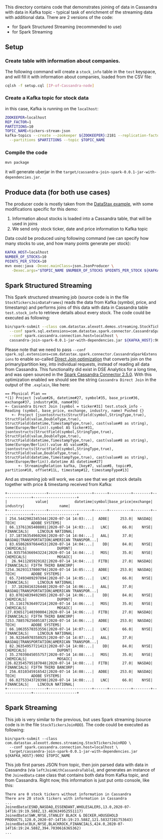 This directory contains code that demonstrates joining of data in Cassandra with data in Kafka topic - typical task of enrichment of the streaming data with additional data.  There are 2 versions of the code:

* for Spark Structured Streaming (recommended to use)
* for Spark Streaming

## Setup

### Create table with information about companies.  

The following command will create a `stock_info` table in the `test` keyspace, and will fill it with information about companies, loaded from the CSV file:

```sh
cqlsh -f setup.cql [IP-of-Cassandra-node]
```

### Create a Kafka topic for stock data 

in this case, Kafka is running on the `localhost`:

```sh
ZOOKEEPER=localhost
REP_FACTOR=1
PARTITIONS=10
TOPIC_NAME=tickers-stream-json
kafka-topics --create --zookeeper ${ZOOKEEPER}:2181 --replication-factor $REP_FACTOR \
  --partitions $PARTITIONS --topic $TOPIC_NAME
```

### Compile the code

```sh
mvn package
```

it will generate uberjar in the `target/cassandra-join-spark-0.0.1-jar-with-dependencies.jar`.


## Produce data (for both use cases)

The producer code is mostly taken from the [DataStax example](https://github.com/DataStax-Examples/kafka-connector-sink-json), with some modifications specific for this demo:

1. Information about stocks is loaded into a Cassandra table, that will be used in joins
1. We send only stock ticker, date and price information to Kafka topic

Data could be produced using following command (we can specify how many stocks to use, and how many points generate per stock):

```sh
KAFKA_HOST=localhost
NUMBER_OF_STOCKS=10
POINTS_PER_STOCK=10
mvn exec:java -Dexec.mainClass=json.JsonProducer \
   -Dexec.args="$TOPIC_NAME $NUMBER_OF_STOCKS $POINTS_PER_STOCK ${KAFKA_HOST}:9092"
```

## Spark Structured Streaming

This Spark structured streaming job (source code is in the file `StockTickersJoinDataFrames`) reads the data from Kafka (symbol, price, and timestamp) and performs joins of this data with data in Cassandra table `test.stock_info` to retrieve details about every stock.  The code could be executed as following:

```sh
bin/spark-submit --class com.datastax.alexott.demos.streaming.StockTickersJoinDataFrames \
  --conf spark.sql.extensions=com.datastax.spark.connector.CassandraSparkExtensions \
  --conf spark.cassandra.connection.host=localhost \
  cassandra-join-spark-0.0.1-jar-with-dependencies.jar ${KAFKA_HOST}:9092 $TOPIC_NAME
```

Please note that we need to pass `--conf spark.sql.extensions=com.datastax.spark.connector.CassandraSparkExtensions` to enable so-called [Direct Join optimization](http://www.russellspitzer.com/2018/05/23/DSEDirectJoin/) that converts join on the primary/partition key, into individual requests, instead of reading all data from Cassandra.  This functionality did exist in DSE Analytics for a long time, and was open sourced in the [Spark Cassandra Connector 2.5.0](https://www.datastax.com/blog/2020/05/advanced-apache-cassandra-analytics-now-open-all).  With this optimization enabled we should see the string `Cassandra Direct Join` in the output of the `.explain`, like here:

```
== Physical Plan ==
*(1) Project [value#26, datetime#27, symbol#35, base_price#36, exchange#37, industry#38, name#39]
+- Cassandra Direct Join [symbol = ticker#31] test.stock_info - Reading (symbol, base_price, exchange, industry, name) Pushed {} 
   +- Project [jsontostructs(StructField(symbol,StringType,true), StructField(value,DoubleType,true), StructField(datetime,TimestampType,true), cast(value#8 as string), Some(Europe/Berlin)).symbol AS ticker#31, jsontostructs(StructField(symbol,StringType,true), StructField(value,DoubleType,true), StructField(datetime,TimestampType,true), cast(value#8 as string), Some(Europe/Berlin)).value AS value#26, jsontostructs(StructField(symbol,StringType,true), StructField(value,DoubleType,true), StructField(datetime,TimestampType,true), cast(value#8 as string), Some(Europe/Berlin)).datetime AS datetime#27]
      +- StreamingRelation kafka, [key#7, value#8, topic#9, partition#10, offset#11L, timestamp#12, timestampType#13]
```

And as streaming job will work, we can see that we get stock details together with price & timestamp received from Kafka:

```
+------------------+--------------------+------+----------+--------+--------------+--------------------+
|             value|            datetime|symbol|base_price|exchange|      industry|                name|
+------------------+--------------------+------+----------+--------+--------------+--------------------+
| 254.5442902345344|2020-07-14 14:03:...|  ADBE|     253.0|  NASDAQ|          TECH|       ADOBE SYSTEMS|
| 66.13761365408801|2020-07-14 14:03:...|   LNC|      66.0|    NYSE|    FINANCIALS|    LINCOLN NATIONAL|
| 37.18736354960266|2020-07-14 14:04:...|   AAL|      37.0|  NASDAQ|TRANSPORTATION|AMERICAN TRANSPOR...|
| 83.65862697664453|2020-07-14 14:04:...|    DD|      84.0|    NYSE|     CHEMICALS|              DUPONT|
|34.935756366943224|2020-07-14 14:04:...|   MOS|      35.0|    NYSE|     CHEMICALS|              MOSAIC|
|  26.9411285929182|2020-07-14 14:04:...|  FITB|      27.0|  NASDAQ|    FINANCIALS| FIFTH THIRD BANCORP|
|254.36293137800794|2020-07-14 14:05:...|  ADBE|     253.0|  NASDAQ|          TECH|       ADOBE SYSTEMS|
| 65.72493409297894|2020-07-14 14:05:...|   LNC|      66.0|    NYSE|    FINANCIALS|    LINCOLN NATIONAL|
|  37.1828416326448|2020-07-14 14:06:...|   AAL|      37.0|  NASDAQ|TRANSPORTATION|AMERICAN TRANSPOR...|
| 83.07024839492905|2020-07-14 14:06:...|    DD|      84.0|    NYSE|     CHEMICALS|              DUPONT|
| 35.11617636497214|2020-07-14 14:06:...|   MOS|      35.0|    NYSE|     CHEMICALS|              MOSAIC|
|27.036517140390004|2020-07-14 14:06:...|  FITB|      27.0|  NASDAQ|    FINANCIALS| FIFTH THIRD BANCORP|
|253.78857625605187|2020-07-14 14:06:...|  ADBE|     253.0|  NASDAQ|          TECH|       ADOBE SYSTEMS|
| 66.10635570353556|2020-07-14 14:07:...|   LNC|      66.0|    NYSE|    FINANCIALS|    LINCOLN NATIONAL|
| 36.92264970358925|2020-07-14 14:07:...|   AAL|      37.0|  NASDAQ|TRANSPORTATION|AMERICAN TRANSPOR...|
| 82.36354957721413|2020-07-14 14:08:...|    DD|      84.0|    NYSE|     CHEMICALS|              DUPONT|
| 35.27039845055757|2020-07-14 14:08:...|   MOS|      35.0|    NYSE|     CHEMICALS|              MOSAIC|
|26.823545795187048|2020-07-14 14:08:...|  FITB|      27.0|  NASDAQ|    FINANCIALS| FIFTH THIRD BANCORP|
| 256.0310345916542|2020-07-14 14:08:...|  ADBE|     253.0|  NASDAQ|          TECH|       ADOBE SYSTEMS|
| 66.02753343728398|2020-07-14 14:08:...|   LNC|      66.0|    NYSE|    FINANCIALS|    LINCOLN NATIONAL|
+------------------+--------------------+------+----------+--------+--------------+--------------------+
```

## Spark Streaming

This job is very similar to the previous, but uses  Spark streaming (source code is in the file `StockTickersJoinRDD`). The code could be executed as following:

```
bin/spark-submit --class com.datastax.alexott.demos.streaming.StockTickersJoinRDD \
  --conf spark.cassandra.connection.host=localhost \
  target/cassandra-join-spark-0.0.1-jar-with-dependencies.jar ${KAFKA_HOST}:9092 $TOPIC_NAME
```

This job first parses JSON from topic, then join parsed data with data in Cassandra (via `leftJoinWithCassandraTable`), and generates an instance of the `JoinedData` case class that contains both data from Kafka topic, and from Cassandra.  Right now, this information is just put onto console, like this:

```
There are 0 stock tickers without information in Cassandra
There are 20 stock tickers with information in Cassandra
...
JoinedData(ESND,NASDAQ,ESSENDANT,WHOLESALERS,13.0,2020-07-14T16:19:19.588Z,13.483634952551117)
JoinedData(SWK,NYSE,STANLEY BLACK & DECKER,HOUSEHOLD PRODUCTS,128.0,2020-07-14T16:19:23.588Z,121.58327281753643)
JoinedData(BLK,NYSE,BLACKROCK,FINANCIALS,424.0,2020-07-14T16:19:24.588Z,394.7030616365362)
...
```

